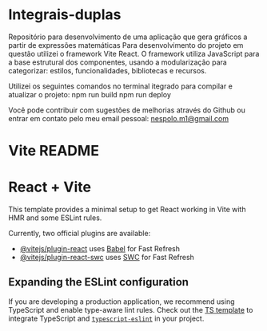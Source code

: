 # Integrais-duplas
 Repositório para desenvolvimento de uma aplicação que gera gráficos a partir de expressões matemáticas
 Para desenvolvimento do projeto em questão utilizei o framework Vite React. O framework utiliza JavaScript para a base estrutural dos componentes, usando a modularização para categorizar: estilos, funcionalidades, bibliotecas e recursos.

 Utilizei os seguintes comandos no terminal itegrado para compilar e atualizar o projeto:
  npm run build
  npm run deploy

Você pode contribuir com sugestões de melhorias através do Github ou entrar em contato pelo meu email pessoal: nespolo.m1@gmail.com

# Vite README
# React + Vite

This template provides a minimal setup to get React working in Vite with HMR and some ESLint rules.

Currently, two official plugins are available:

- [@vitejs/plugin-react](https://github.com/vitejs/vite-plugin-react/blob/main/packages/plugin-react/README.md) uses [Babel](https://babeljs.io/) for Fast Refresh
- [@vitejs/plugin-react-swc](https://github.com/vitejs/vite-plugin-react-swc) uses [SWC](https://swc.rs/) for Fast Refresh

## Expanding the ESLint configuration

If you are developing a production application, we recommend using TypeScript and enable type-aware lint rules. Check out the [TS template](https://github.com/vitejs/vite/tree/main/packages/create-vite/template-react-ts) to integrate TypeScript and [`typescript-eslint`](https://typescript-eslint.io) in your project.
